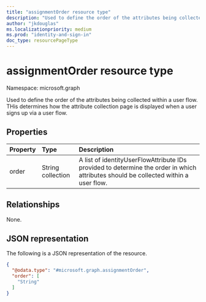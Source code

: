 ```yaml
---
title: "assignmentOrder resource type"
description: "Used to define the order of the attributes being collected within a user flow."
author: "jkdouglas"
ms.localizationpriority: medium
ms.prod: "identity-and-sign-in"
doc_type: resourcePageType
---
```


# assignmentOrder resource type

Namespace: microsoft.graph

Used to define the order of the attributes being collected within a user flow. THis determines how the attribute collection page is displayed when a user signs up via a user flow.

## Properties

|Property|Type|Description|
|:---|:---|:---|
|order|String collection|A list of identityUserFlowAttribute IDs provided to determine the order in which attributes should be collected within a user flow.|

## Relationships

None.

## JSON representation

The following is a JSON representation of the resource.
<!-- {
  "blockType": "resource",
  "@odata.type": "microsoft.graph.assignmentOrder"
}
-->

``` json
{
  "@odata.type": "#microsoft.graph.assignmentOrder",
  "order": [
    "String"
  ]
}
```
